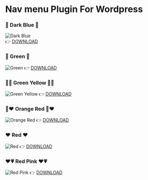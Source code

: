 # Nav menu Plugin For Wordpress
### :blue_heart: Dark Blue :blue_heart:	
![Dark Blue](https://i.imgur.com/wy8V36N.png)\
:point_right:	 [DOWNLOAD](https://raw.githubusercontent.com/tardev35/Navmenu-Plugin/refs/heads/main/nav-menu-darkblue.rar)
### :green_heart:	Green :green_heart:	
![Green](https://i.imgur.com/aKwtTiq.png)
:point_right:	 [DOWNLOAD](https://raw.githubusercontent.com/tardev35/Navmenu-Plugin/refs/heads/main/nav-menu-green.rar)

### :yellow_heart::green_heart:	Green Yellow :yellow_heart::green_heart:	
![Green Yellow](https://i.imgur.com/N4Falna.png)
:point_right:	 [DOWNLOAD](https://raw.githubusercontent.com/tardev35/Navmenu-Plugin/refs/heads/main/nav-menu-greenyellow.rar)

### :orange_heart::heart:	Orange Red :orange_heart::heart:
![Orange Red](https://i.imgur.com/nxRwnGm.png)
:point_right:	 [DOWNLOAD](https://raw.githubusercontent.com/tardev35/Navmenu-Plugin/refs/heads/main/nav-menu-orangered.rar)
### :heart:	Red :heart:	
![Red](https://i.imgur.com/GiPfDpq.png)
:point_right:	 [DOWNLOAD](https://raw.githubusercontent.com/tardev35/Navmenu-Plugin/refs/heads/main/nav-menu-red.rar)

### :heart::heartpulse: Red Pink :heart::heartpulse:
![Red Pink](https://i.imgur.com/nhkHCCK.png)
:point_right:	 [DOWNLOAD](https://raw.githubusercontent.com/tardev35/Navmenu-Plugin/refs/heads/main/nav-menu-redpink.rar)

